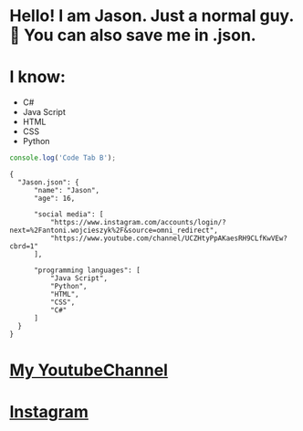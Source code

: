 # Hello! I am Jason. Just a normal guy. 👀 You can also save me in .json.

# I know:
 - C# 
 - Java Script
 - HTML 
 - CSS 
 - Python

 ```javascript I'm tab B
console.log('Code Tab B');
```
  ```
  {
    "Jason.json": {
        "name": "Jason",
        "age": 16,
        
        "social media": [
            "https://www.instagram.com/accounts/login/?next=%2Fantoni.wojcieszyk%2F&source=omni_redirect",
            "https://www.youtube.com/channel/UCZHtyPpAKaesRH9CLfKwVEw?cbrd=1"
        ],

        "programming languages": [
            "Java Script",
            "Python",
            "HTML",
            "CSS",
            "C#"
        ]
    }
}
 ```


# [My YoutubeChannel](https://www.youtube.com/channel/UCZHtyPpAKaesRH9CLfKwVEw)

# [Instagram](https://www.instagram.com/antoni.wojcieszyk/)
